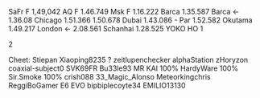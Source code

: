 SaFr F   1,49,042
AQ F     1.46.749
Msk F    1.16.222
Barca    1.35.587
Barca <- 1.36.08
Chicago  1.51.366  1.50.678
Dubai    1.43.086 -
Par      1.52.582
Okutama  1.49.217
London <- 2.08.561
Schanhai 1.28.525
YOKO HO 1

2

Cheet:
Stiepan
Xiaoping8235 ?
zeitlupenchecker
alphaStation
zHoryzon
coaxial-subject0
SVK69FR
Bu33le93
MR KAI 100%
HardyWare 100%
Sir.Smoke 100%
crish088
33_Magic_Alonso
Meteorkingchris
ReggiBoGamer
E6 EVO
bipbiplecoyte34
EMILIO13130